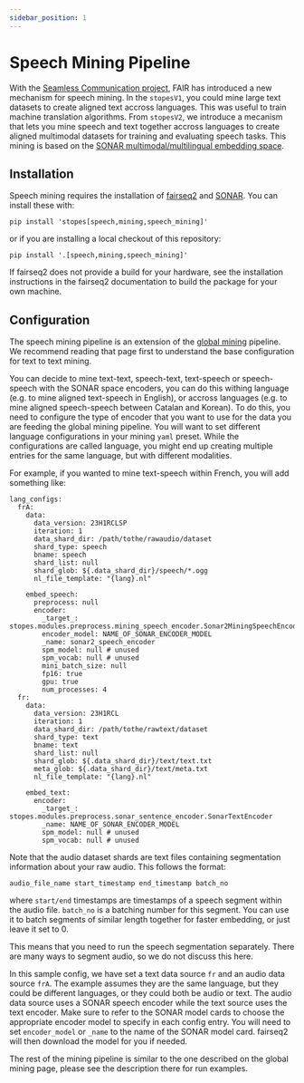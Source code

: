 ```yaml
---
sidebar_position: 1
---
```


# Speech Mining Pipeline

With the [Seamless Communication project](https://github.com/facebookresearch/seamless_communication), FAIR has introduced a new mechanism for speech mining. In the `stopesV1`, you could mine large text datasets to create aligned text accross languages. This was useful to train machine translation algorithms. From `stopesV2`, we introduce a mecanism that lets you mine speech and text together accross languages to create aligned multimodal datasets for training and evaluating speech tasks. This mining is based on the [SONAR multimodal/multilingual embedding space](https://github.com/facebookresearch/SONAR).

## Installation

Speech mining requires the installation of [fairseq2](https://github.com/facebookresearch/fairseq2) and [SONAR](https://github.com/facebookresearch/SONAR). You can install these with:

```
pip install 'stopes[speech,mining,speech_mining]'
```

or if you are installing a local checkout of this repository:

```
pip install '.[speech,mining,speech_mining]'
```

If fairseq2 does not provide a build for your hardware, see the installation instructions in the fairseq2 documentation to build the package for your own machine.

## Configuration

The speech mining pipeline is an extension of the [global mining](https://facebookresearch.github.io/stopes/docs/pipelines/global_mining) pipeline. We recommend reading that page first to understand the base configuration for text to text mining.

You can decide to mine text-text, speech-text, text-speech or speech-speech with the SONAR space encoders, you can do this withing language (e.g. to mine aligned text-speech in English), or accross languages (e.g. to mine aligned speech-speech between Catalan and Korean). To do this, you need to configure the type of encoder that you want to use for the data you are feeding the global mining pipeline. You will want to set different language configurations in your mining `yaml` preset. While the configurations are called language, you might end up creating multiple entries for the same language, but with different modalities.

For example, if you wanted to mine text-speech within French, you will add something like:

```
lang_configs:
  frA:
    data:
      data_version: 23H1RCLSP
      iteration: 1
      data_shard_dir: /path/tothe/rawaudio/dataset
      shard_type: speech
      bname: speech
      shard_list: null
      shard_glob: ${.data_shard_dir}/speech/*.ogg
      nl_file_template: "{lang}.nl"

    embed_speech:
      preprocess: null
      encoder:
        _target_: stopes.modules.preprocess.mining_speech_encoder.Sonar2MiningSpeechEncoder
        encoder_model: NAME_OF_SONAR_ENCODER_MODEL
        _name: sonar2_speech_encoder
        spm_model: null # unused
        spm_vocab: null # unused
        mini_batch_size: null
        fp16: true
        gpu: true
        num_processes: 4
  fr:
    data:
      data_version: 23H1RCL
      iteration: 1
      data_shard_dir: /path/tothe/rawtext/dataset
      shard_type: text
      bname: text
      shard_list: null
      shard_glob: ${.data_shard_dir}/text/text.txt
      meta_glob: ${.data_shard_dir}/text/meta.txt
      nl_file_template: "{lang}.nl"

    embed_text:
      encoder:
        _target_: stopes.modules.preprocess.sonar_sentence_encoder.SonarTextEncoder
        _name: NAME_OF_SONAR_ENCODER_MODEL
        spm_model: null # unused
        spm_vocab: null # unused
```

Note that the audio dataset shards are text files containing segmentation information about your raw audio. This follows the format:

```
audio_file_name start_timestamp end_timestamp batch_no
```

where `start/end` timestamps are timestamps of a speech segment within the audio file. `batch_no` is a batching number for this segment. You can use it to batch segments of similar length together for faster embedding, or just leave it set to 0. 

This means that you need to run the speech segmentation separately. There are many ways to segment audio, so we do not discuss this here.

In this sample config, we have set a text data source `fr` and an audio data source `frA`. The example assumes they are the same language, but they could be different languages, or they could both be audio or text. The audio data source uses a SONAR speech encoder while the text source uses the text encoder. Make sure to refer to the SONAR model cards to choose the appropriate encoder model to specify in each config entry. You will need to set `encoder_model` or `_name` to the name of the SONAR model card. fairseq2 will then download the model for you if needed.

The rest of the mining pipeline is similar to the one described on the global mining page, please see the description there for run examples.